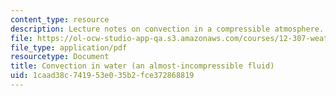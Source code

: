 ```yaml
---
content_type: resource
description: Lecture notes on convection in a compressible atmosphere.
file: https://ol-ocw-studio-app-qa.s3.amazonaws.com/courses/12-307-weather-and-climate-laboratory-spring-2009/1caad38c741953e035b2fce372868819_convecton_n_watr.pdf
file_type: application/pdf
resourcetype: Document
title: Convection in water (an almost-incompressible fluid)
uid: 1caad38c-7419-53e0-35b2-fce372868819
---
```

